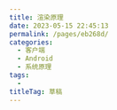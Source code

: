 ```yaml
---
title: 渲染原理
date: 2023-05-15 22:45:13
permalink: /pages/eb268d/
categories: 
  - 客户端
  - Android
  - 系统原理
tags: 
  - 
titleTag: 草稿
---
```

